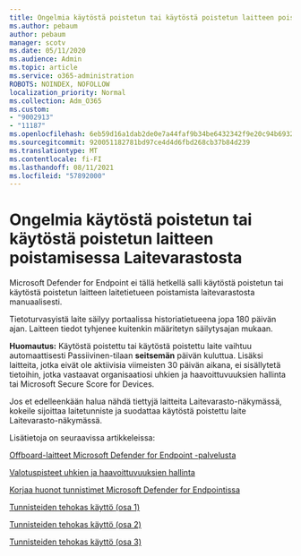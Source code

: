 ```yaml
---
title: Ongelmia käytöstä poistetun tai käytöstä poistetun laitteen poistamisessa Laitevarastosta
ms.author: pebaum
author: pebaum
manager: scotv
ms.date: 05/11/2020
ms.audience: Admin
ms.topic: article
ms.service: o365-administration
ROBOTS: NOINDEX, NOFOLLOW
localization_priority: Normal
ms.collection: Adm_O365
ms.custom:
- "9002913"
- "11187"
ms.openlocfilehash: 6eb59d16a1dab2de0e7a44faf9b34be6432342f9e20c94b6932e69e937751add
ms.sourcegitcommit: 920051182781bd97ce4d4d6fbd268cb37b84d239
ms.translationtype: MT
ms.contentlocale: fi-FI
ms.lasthandoff: 08/11/2021
ms.locfileid: "57892000"
---
```

# <a name="issues-with-removing-an-offboarded-or-decommissioned-device-from-the-device-inventory"></a>Ongelmia käytöstä poistetun tai käytöstä poistetun laitteen poistamisessa Laitevarastosta

Microsoft Defender for Endpoint ei tällä hetkellä salli käytöstä poistetun tai käytöstä poistetun laitteen laitetietueen poistamista laitevarastosta manuaalisesti.

Tietoturvasyistä laite säilyy portaalissa historiatietueena jopa 180 päivän ajan. Laitteen tiedot tyhjenee kuitenkin määritetyn säilytysajan mukaan.

**Huomautus:** Käytöstä poistettu tai käytöstä poistettu laite vaihtuu automaattisesti Passiivinen-tilaan **seitsemän** päivän kuluttua. Lisäksi laitteita, jotka eivät ole aktiivisia viimeisten 30 päivän aikana, ei sisällytetä tietoihin, jotka vastaavat organisaatiosi uhkien ja haavoittuvuuksien hallinta tai Microsoft Secure Score for Devices.
 
Jos et edelleenkään halua nähdä tiettyjä laitteita Laitevarasto-näkymässä, kokeile sijoittaa laitetunniste ja suodattaa käytöstä poistettu laite Laitevarasto-näkymässä.

Lisätietoja on seuraavissa artikkeleissa:

[Offboard-laitteet Microsoft Defender for Endpoint -palvelusta](https://docs.microsoft.com/microsoft-365/security/defender-endpoint/offboard-machines.md)

[Valotuspisteet uhkien ja haavoittuvuuksien hallinta](https://docs.microsoft.com/microsoft-365/security/defender-endpoint/tvm-exposure-score.md)

[Korjaa huonot tunnistimet Microsoft Defender for Endpointissa](https://docs.microsoft.com/microsoft-365/security/defender-endpoint/fix-unhealthy-sensors#inactive-devices.md)

[Tunnisteiden tehokas käyttö (osa 1)](https://techcommunity.microsoft.com/t5/microsoft-defender-for-endpoint/how-to-use-tagging-effectively-part-1/ba-p/1964058)

[Tunnisteiden tehokas käyttö (osa 2)](https://techcommunity.microsoft.com/t5/microsoft-defender-for-endpoint/how-to-use-tagging-effectively-part-2/ba-p/1962008)

[Tunnisteiden tehokas käyttö (osa 3)](https://techcommunity.microsoft.com/t5/microsoft-defender-for-endpoint/how-to-use-tagging-effectively-part-3/ba-p/1964073)




